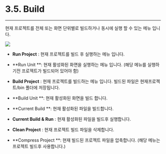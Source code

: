 # 3.5. Build

---

현재 프로젝트를 전체 또는 화면 단위별로 빌드하거나 동시에 실행 할 수 있는 메뉴 입니다.

![](/assets/menu-build.png)

* **Run Project** : 현재 프로젝트를 빌드 후 실행하는 메뉴 입니다.

* **Run Unit **: 현재 활성화된 화면을 실행하는 메뉴 입니다. \(해당 메뉴를 실행하기전 프로젝트가 빌드되어 있어야 함\)

* **Build Project** :  현재 프로젝트를 빌드하는 메뉴 입니다. 빌드된 파일은 현재프로젝트/bin 폴더에 저장됩니다.

* **Build Unit **: 현재 활성화된 화면을 빌드 합니다.

* **Current Build **: 현재 활성화된 파일을 빌드합니다.

* **Current Build & Run** : 현재 활성화된 파일을 빌드후 실행합니다.

* **Clean Project** : 현재 프로젝트 빌드 파일을 삭제합니다.

* **Compress Project **: 현재 빌드된 프로젝트 파일을 압축합니다. \(해당 메뉴는 프로젝트 빌드후 사용합니다.\)



